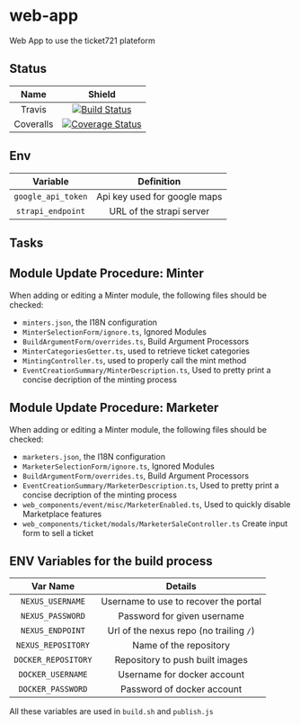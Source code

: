 # web-app
Web App to use the ticket721 plateform

## Status

| Name | Shield |
| :---: | :----: |
| Travis | [![Build Status](https://travis-ci.org/ticket721/web-app.svg?branch=develop)](https://travis-ci.org/ticket721/web-app) |
| Coveralls | [![Coverage Status](https://coveralls.io/repos/github/ticket721/web-app/badge.svg?branch=develop)](https://coveralls.io/github/ticket721/web-app?branch=develop) |

## Env

| Variable | Definition |
| :------: | :--------: |
| `google_api_token` | Api key used for google maps |
| `strapi_endpoint` | URL of the strapi server |

## Tasks

## Module Update Procedure: Minter

When adding or editing a Minter module, the following files should be checked:

* `minters.json`, the I18N configuration
* `MinterSelectionForm/ignore.ts`, Ignored Modules
* `BuildArgumentForm/overrides.ts`, Build Argument Processors
* `MinterCategoriesGetter.ts`, used to retrieve ticket categories
* `MintingController.ts`, used to properly call the mint method
* `EventCreationSummary/MinterDescription.ts`, Used to pretty print a concise decription of the minting process

## Module Update Procedure: Marketer

When adding or editing a Minter module, the following files should be checked:

* `marketers.json`, the I18N configuration
* `MarketerSelectionForm/ignore.ts`, Ignored Modules
* `BuildArgumentForm/overrides.ts`, Build Argument Processors
* `EventCreationSummary/MarketerDescription.ts`, Used to pretty print a concise decription of the minting process
* `web_components/event/misc/MarketerEnabled.ts`, Used to quickly disable Marketplace features
* `web_components/ticket/modals/MarketerSaleController.ts` Create input form to sell a ticket

## ENV Variables for the build process

| Var Name | Details |
| :---:    | :---:   |
| `NEXUS_USERNAME` | Username to use to recover the portal |
| `NEXUS_PASSWORD` | Password for given username |
| `NEXUS_ENDPOINT` | Url of the nexus repo (no trailing `/`) |
| `NEXUS_REPOSITORY` | Name of the repository |
| `DOCKER_REPOSITORY` | Repository to push built images |
| `DOCKER_USERNAME` | Username for docker account |
| `DOCKER_PASSWORD` | Password of docker account |

All these variables are used in `build.sh` and `publish.js`
